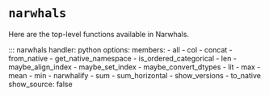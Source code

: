 # `narwhals`

Here are the top-level functions available in Narwhals.

::: narwhals
    handler: python
    options:
      members:
        - all
        - col
        - concat
        - from_native
        - get_native_namespace
        - is_ordered_categorical
        - len
        - maybe_align_index
        - maybe_set_index
        - maybe_convert_dtypes
        - lit
        - max
        - mean
        - min
        - narwhalify
        - sum
        - sum_horizontal
        - show_versions
        - to_native
      show_source: false
